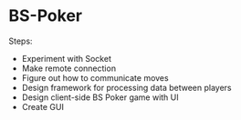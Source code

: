 # BS-Poker

Steps:
- Experiment with Socket
- Make remote connection
- Figure out how to communicate moves
- Design framework for processing data between players
- Design client-side BS Poker game with UI
- Create GUI